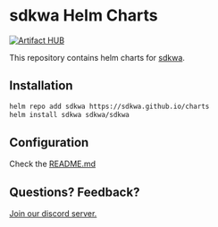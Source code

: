 # sdkwa Helm Charts
[![Artifact HUB](https://img.shields.io/endpoint?url=https://artifacthub.io/badge/repository/artifact-hub)](https://artifacthub.io/packages/helm/sdkwa/sdkwa)

This repository contains helm charts for [sdkwa](https://github.com/sdkwa/charts).

## Installation
```bash
helm repo add sdkwa https://sdkwa.github.io/charts
helm install sdkwa sdkwa/sdkwa
```

## Configuration
Check the [README.md](./charts/sdkwa/README.md)

## Questions? Feedback?
[Join our discord server.](https://discord.gg/cJXdrwS)
